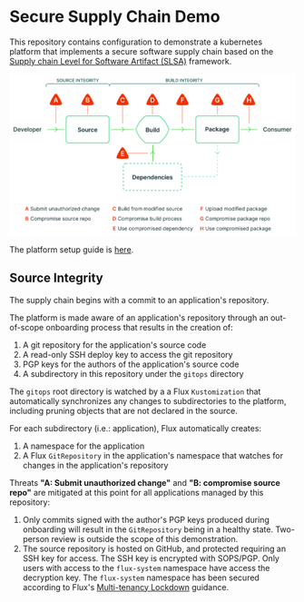#   Secure Supply Chain Demo

This repository contains configuration to demonstrate a kubernetes platform that implements a secure software supply chain based on the [Supply chain Level for Software Artifact (SLSA)](https://slsa.dev/) framework.

![](slsa.svg)

The platform setup guide is [here](platform/README.md).

##  Source Integrity

The supply chain begins with a commit to an application's repository.

The platform is made aware of an application's repository through an out-of-scope onboarding process that results in the creation of:

1.  A git repository for the application's source code
1.  A read-only SSH deploy key to access the git repository
1.  PGP keys for the authors of the application's source code
1.  A subdirectory in this repository under the `gitops` directory

The `gitops` root directory is watched by a a Flux `Kustomization` that automatically synchronizes any changes to subdirectories to the platform, including pruning objects that are not declared in the source.

For each subdirectory (i.e.: application), Flux automatically creates:

1.  A namespace for the application
1.  A Flux `GitRepository` in the application's namespace that watches for changes in the application's repository

Threats **"A: Submit unauthorized change"** and **"B: compromise source repo"** are mitigated at this point for all applications managed by this repository:

1.  Only commits signed with the author's PGP keys produced during onboarding will result in the `GitRepository` being in a healthy state. Two-person review is outside the scope of this demonstration.
1.  The source repository is hosted on GitHub, and protected requiring an SSH key for access. The SSH key is encrypted with SOPS/PGP. Only users with access to the `flux-system` namespace have access the decryption key. The `flux-system` namespace has been secured according to Flux's [Multi-tenancy Lockdown](https://fluxcd.io/flux/installation/#multi-tenancy-lockdown) guidance.